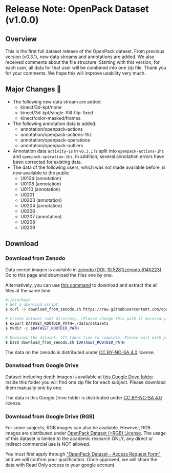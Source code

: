 # Release Note: OpenPack Dataset (v1.0.0)

## Overview

This is the first full dataset release of the OpenPack dataset.
From previous version (v0.3.1), new data streams and annotations are added.
We also received comments about the file structure. Starting with this version, for each user, all data for that user will be combined into one zip file.
Thank you for your comments. We hope this will improve usability very much.

## Major Changes :rocket:

- The following new data stream are added.
  - kinect/3d-kpt/none
  - kinect/3d-kpt/single-ffill-flip-fixed
  - kinect/color-masked/frames
- The following annotation data is added.
  - annotation/openpack-actions
  - annotation/openpack-actions-1hz
  - annotation/openpack-operations
  - annotation/openpack-outliers
- Annotation data `activity-1s` in `v0.3.1` is split into `openpack-actions-1hz` and `openpack-operation-1hz`. In addition, several annotation errors have been corrected for existing data.
- The data of the following users, which was not made available before, is now available to the public.
  - U0104 (annotation)
  - U0108 (annotation)
  - U0110 (annotation)
  - U0201
  - U0203 (annotation)
  - U0204 (annotation)
  - U0206
  - U0207 (annotation)
  - U0208
  - U0209

## Download

### Download from Zenodo

Data except images is available in [zenodo (DOI: 10.5281/zenodo.8145223)](https://zenodo.org/records/8145223).
Go to this page and download the files one by one.

Alternatively, you can use [this command](./release/v1.0.0/download_from_zenodo.sh) to download and extract the all files at the same time.

```bash
#!/bin/bash
# Get a download script.
$ curl -o download_from_zenodo.sh https://raw.githubusercontent.com/open-pack/openpack-dataset/main/release/v1.0.0/download_from_zenodo.sh

# Create dataset root directory. (Please change this path if necessary)
$ export DATASET_ROOTDIR_PATH=./data/datasets
$ mkdir -p $DATASET_ROOTDIR_PATH

# Download the dataset. (It takes time to complete. Please wait with patience...)
$ bash download_from_zenodo.sh $DATASET_ROOTDIR_PATH
```

The data on the zenodo is distributed under [CC BY-NC-SA 4.0](https://creativecommons.org/licenses/by-nc-sa/4.0/legalcode) license.

### Donwload from Google Drive

Dataset including depth images is available at [this Google Drive folder](https://drive.google.com/drive/folders/10hYJYkhPRgf-uTToUm5KR99EHkH2v9GB?usp=drive_link).
Inside this folder you will find one zip file for each subject. Please download them manually one by one.

The data in this Google Drive folder is distributed under [CC BY-NC-SA 4.0](https://creativecommons.org/licenses/by-nc-sa/4.0/legalcode) license.

### Download from Google Drive (RGB)

For some subjects, RGB images can also be available.
However, RGB images are distributed under [OpenPack Dataset (+RGB) License](./licenses/OPENPACK_DATASET_RGB_LICENSE.md).
The usage of this dataset is limited to the academic research ONLY, any direct or indirect commercial use is NOT allowed.

You must first apply through ["OpenPack Dataset - Access Request Form"](https://docs.google.com/forms/d/e/1FAIpQLScrRWe-qTQV5CKTBxtLQZ7ScgLsHFWxXRmD5he04qXRVBAtqg/viewform?usp=sf_link) and we will confirm your qualification.
Once approved, we will share the data with Read Only access to your google account.
